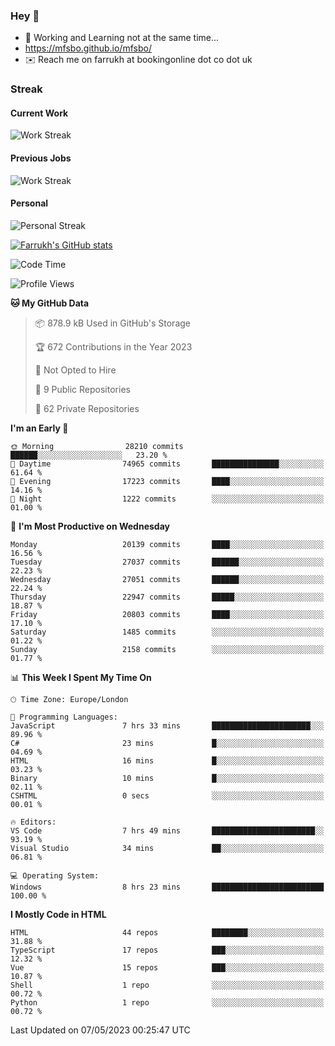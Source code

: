 ### Hey 👋

- 🏃 Working and Learning not at the same time...
- https://mfsbo.github.io/mfsbo/
- ✉️ Reach me on farrukh at bookingonline dot co dot uk

### Streak
#### Current Work
![Work Streak](https://streak-stats.demolab.com/?user=mfsbo)
#### Previous Jobs
![Work Streak](https://streak-stats.demolab.com/?user=farrukhcw)
#### Personal
![Personal Streak](https://streak-stats.demolab.com/?user=farrukhsubhani)

[![Farrukh's GitHub stats](https://github-readme-stats.vercel.app/api?username=mfsbo&hide=stars&count_private=true)](https://github.com/mfsbo/)

<!--START_SECTION:waka-->
![Code Time](http://img.shields.io/badge/Code%20Time-276%20hrs%2056%20mins-blue)

![Profile Views](http://img.shields.io/badge/Profile%20Views-0-blue)

**🐱 My GitHub Data** 

> 📦 878.9 kB Used in GitHub's Storage 
 > 
> 🏆 672 Contributions in the Year 2023
 > 
> 🚫 Not Opted to Hire
 > 
> 📜 9 Public Repositories 
 > 
> 🔑 62 Private Repositories 
 > 
**I'm an Early 🐤** 

```text
🌞 Morning                28210 commits       ██████░░░░░░░░░░░░░░░░░░░   23.20 % 
🌆 Daytime                74965 commits       ███████████████░░░░░░░░░░   61.64 % 
🌃 Evening                17223 commits       ████░░░░░░░░░░░░░░░░░░░░░   14.16 % 
🌙 Night                  1222 commits        ░░░░░░░░░░░░░░░░░░░░░░░░░   01.00 % 
```
📅 **I'm Most Productive on Wednesday** 

```text
Monday                   20139 commits       ████░░░░░░░░░░░░░░░░░░░░░   16.56 % 
Tuesday                  27037 commits       ██████░░░░░░░░░░░░░░░░░░░   22.23 % 
Wednesday                27051 commits       ██████░░░░░░░░░░░░░░░░░░░   22.24 % 
Thursday                 22947 commits       █████░░░░░░░░░░░░░░░░░░░░   18.87 % 
Friday                   20803 commits       ████░░░░░░░░░░░░░░░░░░░░░   17.10 % 
Saturday                 1485 commits        ░░░░░░░░░░░░░░░░░░░░░░░░░   01.22 % 
Sunday                   2158 commits        ░░░░░░░░░░░░░░░░░░░░░░░░░   01.77 % 
```


📊 **This Week I Spent My Time On** 

```text
🕑︎ Time Zone: Europe/London

💬 Programming Languages: 
JavaScript               7 hrs 33 mins       ██████████████████████░░░   89.96 % 
C#                       23 mins             █░░░░░░░░░░░░░░░░░░░░░░░░   04.69 % 
HTML                     16 mins             █░░░░░░░░░░░░░░░░░░░░░░░░   03.23 % 
Binary                   10 mins             █░░░░░░░░░░░░░░░░░░░░░░░░   02.11 % 
CSHTML                   0 secs              ░░░░░░░░░░░░░░░░░░░░░░░░░   00.01 % 

🔥 Editors: 
VS Code                  7 hrs 49 mins       ███████████████████████░░   93.19 % 
Visual Studio            34 mins             ██░░░░░░░░░░░░░░░░░░░░░░░   06.81 % 

💻 Operating System: 
Windows                  8 hrs 23 mins       █████████████████████████   100.00 % 
```

**I Mostly Code in HTML** 

```text
HTML                     44 repos            ████████░░░░░░░░░░░░░░░░░   31.88 % 
TypeScript               17 repos            ███░░░░░░░░░░░░░░░░░░░░░░   12.32 % 
Vue                      15 repos            ███░░░░░░░░░░░░░░░░░░░░░░   10.87 % 
Shell                    1 repo              ░░░░░░░░░░░░░░░░░░░░░░░░░   00.72 % 
Python                   1 repo              ░░░░░░░░░░░░░░░░░░░░░░░░░   00.72 % 
```




 Last Updated on 07/05/2023 00:25:47 UTC
<!--END_SECTION:waka-->
<!--
**mfsbo/mfsbo** is a ✨ _special_ ✨ repository because its `README.md` (this file) appears on your GitHub profile.

Here are some ideas to get you started:

- 🔭 I’m currently working on ...
- 🌱 I’m currently learning ...
- 👯 I’m looking to collaborate on ...
- 🤔 I’m looking for help with ...
- 💬 Ask me about ...
- 📫 How to reach me: ...
- 😄 Pronouns: ...
- ⚡ Fun fact: ...
-->

